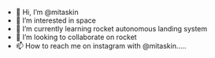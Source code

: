- 👋 Hi, I’m @mitaskin
- 👀 I’m interested in space
- 🌱 I’m currently learning rocket autonomous landing system
- 💞️ I’m looking to collaborate on rocket
- 📫 How to reach me on instagram with @mitaskin.....

<!---
mitaskin/mitaskin is a ✨ special ✨ repository because its `README.md` (this file) appears on your GitHub profile.
You can click the Preview link to take a look at your changes.
--->
